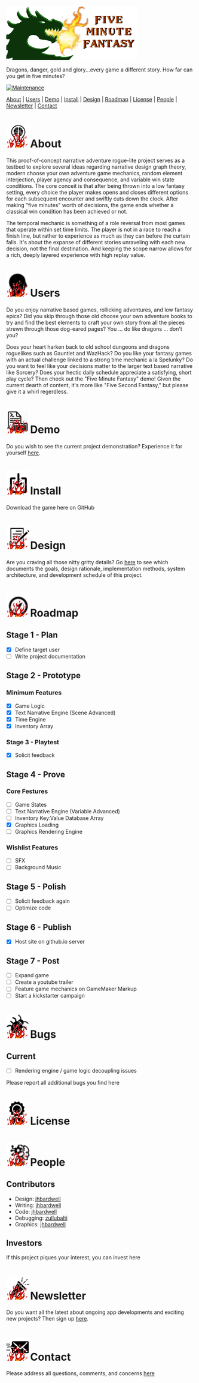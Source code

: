 ![Five Minute Fantasy Project Read Me](/images/header.png)

Dragons, danger, gold and glory...every game a different story. 
How far can you get in five minutes?

[![Maintenance](https://img.shields.io/badge/Maintained-yes-green.svg)](https://github.com/jhbardwell/jhbardwell.github.io)

[About](#About) | [Users](#Users) | [Demo](#Demo) | [Install](#Install) | [Design](#Design) | [Roadmap](#Roadmap) | [License](#License) | [People](#People) | [Newsletter](#Newsletter) | [Contact](#Contact)

# ![About](/images/about.png)About 
This proof-of-concept narrative adventure rogue-lite project serves as a testbed to explore several ideas regarding narrative design graph theory, modern choose your own adventure game mechanics, random element interjection, player agency and consequence, and variable win state conditions. The core conceit is that after being thrown into a low fantasy setting, every choice the player makes opens and closes different options for each subsequent encounter and swiftly cuts down the clock. After making "five minutes" worth of decisions, the game ends whether a classical win condition has been achieved or not.
 
The temporal mechanic is something of a role reversal from most games that operate within set time limits. The player is not in a race to reach a finish line, but rather to experience as much as they can before the curtain falls. It's about the expanse of different stories unraveling with each new decision, not the final destination. And keeping the scope narrow allows for a rich, deeply layered experience with high replay value.


# ![Users](/images/users.png)Users
Do you enjoy narrative based games, rollicking adventures, and low fantasy epics? Did you skip through those old choose your own adventure books to try and find the best elements to craft your own story from all the pieces strewn through those dog-eared pages? You ... do like dragons ... don't you?

Does your heart harken back to old school dungeons and dragons roguelikes such as Gauntlet and WazHack? Do you like your fantasy games with an actual challenge linked to a strong time mechanic a la Spelunky? Do you want to feel like your decisions matter to the larger text based narrative like Sorcery? Does your hectic daily schedule appreciate a satisfying, short play cycle? Then check out the "Five Minute Fantasy" demo! Given the current dearth of content, it's more like "Five Second Fantasy," but please give it a whirl regerdless.

# ![Demo](/images/demo.png)Demo
Do you wish to see the current project demonstration? Experience it for yourself [here](https://jhbardwell.github.io/project-fiveminutefantasy/index.html).

# ![Install](/images/install.png)Install
Download the game here on GitHub

# ![Design](/images/design.png)Design
Are you craving all those nitty gritty details? Go [here](https://jhbardwell.github.io/project-fiveminutefantasy/designdoc.html) to see which documents the goals, design rationale, implementation methods, system architecture, and development schedule of this project.

# ![Roadmap](/images/roadmap.png)Roadmap
## Stage 1 - Plan
- [X] Define target user
- [ ] Write project documentation

## Stage 2 - Prototype
### Minimum Features
- [X] Game Logic
- [X] Text Narrative Engine (Scene Advanced)
- [X] Time Engine
- [X] Inventory Array

### Stage 3 - Playtest
- [X] Solicit feedback

## Stage 4 - Prove
### Core Festures
- [ ] Game States
- [ ] Text Narrative Engine (Variable Advanced)
- [ ] Inventory Key:Value Database Array 
- [X] Graphics Loading
- [ ] Graphics Rendering Engine

### Wishlist Features
- [ ] SFX
- [ ] Background Music
        
## Stage 5 - Polish
- [ ] Solicit feedback again
- [ ] Optimize code

## Stage 6 - Publish
- [X] Host site on github.io server

## Stage 7 - Post
- [ ] Expand game
- [ ] Create a youtube trailer
- [ ] Feature game mechanics on GameMaker Markup
- [ ] Start a kickstarter campaign

# ![Bugs](/images/bugs.png)Bugs

## Current
- [ ] Rendering engine / game logic decoupling issues 

Please report all additional bugs you find here

# ![License](/images/license.png)License


# ![People](/images/people.png)People
## Contributors
- Design: [jhbardwell](https://github.com/jhbardwell)
- Writing: [jhbardwell](https://github.com/jhbardwell)
- Code: [jhbardwell](https://github.com/jhbardwel)
- Debugging: [zullubalti](https://www.fiverr.com/zullubalti/debug-your-html-css-javascript-code)
- Graphics: [jhbardwell](https://github.com/jhbardwell)
## Investors
If this project piques your interest, you can invest here

# ![Newsletter](/images/newsletter.png)Newsletter
Do you want all the latest about ongoing app developments and exciting new projects? Then sign up [here](https://jeffreybardwell.com/sendy/subscription?f=6x4w4Uh71014jJOESdfio6xcewae763pRAzSfj7irZuWdB8L8892O9A892xV6qp892juL1LRkvjEzZEC7oYmFBh5HYNmOw).

# ![Contact](/images/contact.png)Contact
Please address all questions, comments, and concerns [here](jhbardwell@gmail.com)
